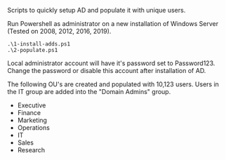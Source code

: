 Scripts to quickly setup AD and populate it with unique users.

Run Powershell as administrator on a new installation of Windows Server (Tested on 2008, 2012, 2016, 2019).

~~~
.\1-install-adds.ps1
.\2-populate.ps1
~~~

Local administrator account will have it's password set to Password123. Change the password or disable this account after installation of AD.

The following OU's are created and populated with 10,123 users. Users in the IT group are added into the "Domain Admins" group.
- Executive
- Finance
- Marketing
- Operations
- IT
- Sales
- Research

